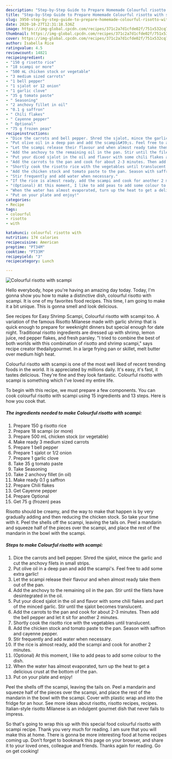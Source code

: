 ```yaml
---
description: "Step-by-Step Guide to Prepare Homemade Colourful risotto with scampi"
title: "Step-by-Step Guide to Prepare Homemade Colourful risotto with scampi"
slug: 3950-step-by-step-guide-to-prepare-homemade-colourful-risotto-with-scampi
date: 2020-10-27T12:31:18.536Z
image: https://img-global.cpcdn.com/recipes/371c2a7d1cfde02f/751x532cq70/colourful-risotto-with-scampi-recipe-main-photo.jpg
thumbnail: https://img-global.cpcdn.com/recipes/371c2a7d1cfde02f/751x532cq70/colourful-risotto-with-scampi-recipe-main-photo.jpg
cover: https://img-global.cpcdn.com/recipes/371c2a7d1cfde02f/751x532cq70/colourful-risotto-with-scampi-recipe-main-photo.jpg
author: Isabella Rice
ratingvalue: 4.5
reviewcount: 14821
recipeingredient:
- "150 g risotto rice"
- "18 scampi or more"
- "500 mL chicken stock or vegetable"
- "3 medium sized carrots"
- "1 bell pepper"
- "1 sjalot or 12 onion"
- "1 garlic clove"
- "35 g tomato paste"
- " Seasoning"
- "2 anchovy fillet in oil"
- "0.1 g saffron"
- " Chili flakes"
- " Cayenne pepper"
- " Optional"
- "75 g frozen peas"
recipeinstructions:
- "Dice the carrots and bell pepper. Shred the sjalot, mince the garlic and cut the anchovy filets in small strips."
- "Put olive oil in a deep pan and add the scampi&#39;s. Feel free to add some extra garlic!"
- "Let the scampi release their flavour and when almost ready take them out of the pan."
- "Add the anchovy to the remaining oil in the pan. Stir until the filets have desintegrated in the oil."
- "Put your diced sjalot in the oil and flavor with some chili flakes and part of the minced garlic. Stir until the sjalot becomes translucent."
- "Add the carrots to the pan and cook for about 2-3 minutes. Then add the bell pepper and let it sit for another 2 minutes."
- "Shortly cook the risotto rice with the vegetables until translucent."
- "Add the chicken stock and tomato paste to the pan. Season with saffron and cayenne pepper."
- "Stir frequently and add water when necessary."
- "If the rice is almost ready, add the scampi and cook for another 2 minutes."
- "(Optional) At this moment, I like to add peas to add some colour to the dish."
- "When the water has almost evaporated, turn up the heat to get a delicious crust at the bottom of the pan."
- "Put on your plate and enjoy!"
categories:
- Recipe
tags:
- colourful
- risotto
- with

katakunci: colourful risotto with 
nutrition: 174 calories
recipecuisine: American
preptime: "PT34M"
cooktime: "PT33M"
recipeyield: "3"
recipecategory: Lunch

---
```



![Colourful risotto with scampi](https://img-global.cpcdn.com/recipes/371c2a7d1cfde02f/751x532cq70/colourful-risotto-with-scampi-recipe-main-photo.jpg)

Hello everybody, hope you're having an amazing day today. Today, I'm gonna show you how to make a distinctive dish, colourful risotto with scampi. It is one of my favorites food recipes. This time, I am going to make it a bit unique. This is gonna smell and look delicious.

See recipes for Easy Shrimp Scampi, Colourful risotto with scampi too. A variation of the famous Risotto Milanese made with garlic shrimp that is quick enough to prepare for weeknight dinners but special enough for date night. Traditional risotto ingredients are dressed up with shrimp, lemon juice, red pepper flakes, and fresh parsley. &#34;I tried to combine the best of both worlds with this combination of risotto and shrimp scampi,&#34; says recipe creator thedailygourmet. In a large frying pan or skillet, melt butter over medium high heat.

Colourful risotto with scampi is one of the most well liked of recent trending foods in the world. It is appreciated by millions daily. It's easy, it's fast, it tastes delicious. They're fine and they look fantastic. Colourful risotto with scampi is something which I've loved my entire life.


To begin with this recipe, we must prepare a few components. You can cook colourful risotto with scampi using 15 ingredients and 13 steps. Here is how you cook that.

<!--inarticleads1-->

##### The ingredients needed to make Colourful risotto with scampi:

1. Prepare 150 g risotto rice
1. Prepare 18 scampi (or more)
1. Prepare 500 mL chicken stock (or vegetable)
1. Make ready 3 medium sized carrots
1. Prepare 1 bell pepper
1. Prepare 1 sjalot or 1/2 onion
1. Prepare 1 garlic clove
1. Take 35 g tomato paste
1. Take  Seasoning
1. Take 2 anchovy fillet (in oil)
1. Make ready 0.1 g saffron
1. Prepare  Chili flakes
1. Get  Cayenne pepper
1. Prepare  Optional
1. Get 75 g (frozen) peas


Risotto should be creamy, and the way to make that happen is by very gradually adding and then reducing the chicken stock. So take your time with it. Peel the shells off the scampi, leaving the tails on. Peel a mandarin and squeeze half of the pieces over the scampi, and place the rest of the mandarin in the bowl with the scampi. 

<!--inarticleads2-->

##### Steps to make Colourful risotto with scampi:

1. Dice the carrots and bell pepper. Shred the sjalot, mince the garlic and cut the anchovy filets in small strips.
1. Put olive oil in a deep pan and add the scampi&#39;s. Feel free to add some extra garlic!
1. Let the scampi release their flavour and when almost ready take them out of the pan.
1. Add the anchovy to the remaining oil in the pan. Stir until the filets have desintegrated in the oil.
1. Put your diced sjalot in the oil and flavor with some chili flakes and part of the minced garlic. Stir until the sjalot becomes translucent.
1. Add the carrots to the pan and cook for about 2-3 minutes. Then add the bell pepper and let it sit for another 2 minutes.
1. Shortly cook the risotto rice with the vegetables until translucent.
1. Add the chicken stock and tomato paste to the pan. Season with saffron and cayenne pepper.
1. Stir frequently and add water when necessary.
1. If the rice is almost ready, add the scampi and cook for another 2 minutes.
1. (Optional) At this moment, I like to add peas to add some colour to the dish.
1. When the water has almost evaporated, turn up the heat to get a delicious crust at the bottom of the pan.
1. Put on your plate and enjoy!


Peel the shells off the scampi, leaving the tails on. Peel a mandarin and squeeze half of the pieces over the scampi, and place the rest of the mandarin in the bowl with the scampi. Cover with plastic wrap and into the fridge for an hour. See more ideas about risotto, risotto recipes, recipes. Italian-style risotto Milanese is an indulgent gourmet dish that never fails to impress. 

So that's going to wrap this up with this special food colourful risotto with scampi recipe. Thank you very much for reading. I am sure that you will make this at home. There is gonna be more interesting food at home recipes coming up. Don't forget to bookmark this page on your browser, and share it to your loved ones, colleague and friends. Thanks again for reading. Go on get cooking!
